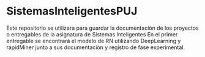 # SistemasInteligentesPUJ
Este repositorio se utilizara para guardar la documentación de los proyectos o entregables de la asignatura de Sistemas Inteligentes
En el primer entregable se encontrará el modelo de RN utilizando DeepLearning y rapidMiner junto a sus documentación y registro de fase experimental.
